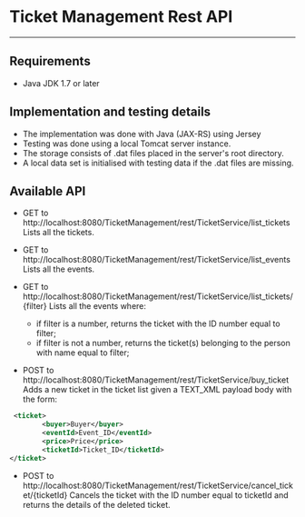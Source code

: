 # Ticket Management Rest API
----------------------

Requirements
----------------------
- Java JDK 1.7 or later

Implementation and testing details
----------------------
- The implementation was done with Java (JAX-RS) using Jersey
- Testing was done using a local Tomcat server instance.
- The storage consists of .dat files placed in the server's root directory.
- A local data set is initialised with testing data if the .dat files are missing.

Available API
----------------------
- GET to http://localhost:8080/TicketManagement/rest/TicketService/list_tickets
Lists all the tickets.

- GET to http://localhost:8080/TicketManagement/rest/TicketService/list_events
Lists all the events.

- GET to http://localhost:8080/TicketManagement/rest/TicketService/list_tickets/{filter}
Lists all the events where:
    * if filter is a number, returns the ticket with the ID number equal to filter;
    * if filter is not a number, returns the ticket(s) belonging to the person with name equal to filter;

- POST to http://localhost:8080/TicketManagement/rest/TicketService/buy_ticket
Adds a new ticket in the ticket list given a TEXT_XML payload body with the form:
```xml
 <ticket>
        <buyer>Buyer</buyer>
        <eventId>Event_ID</eventId>
        <price>Price</price>
        <ticketId>Ticket_ID</ticketId>
</ticket>
```

- POST to http://localhost:8080/TicketManagement/rest/TicketService/cancel_ticket/{ticketId}
Cancels the ticket with the ID number equal to ticketId and returns the details of the deleted ticket.
